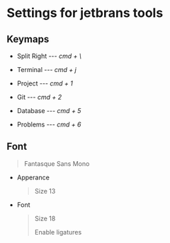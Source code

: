 # Settings for jetbrans tools

## Keymaps

* Split Right  --- *cmd + \\*

* Terminal --- *cmd + j*

* Project --- *cmd + 1*

* Git --- *cmd + 2*

* Database --- *cmd + 5*

* Problems --- *cmd + 6*

## Font

> Fantasque Sans Mono

* Apperance

    >Size 13

* Font

    > Size 18
    >
    > Enable ligatures
